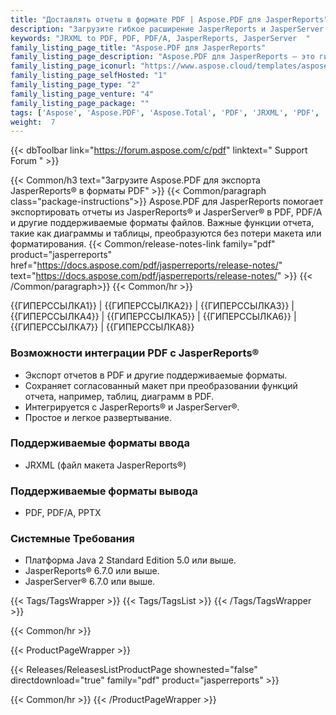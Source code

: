 ```yaml
---
title: "Доставлять отчеты в формате PDF | Aspose.PDF для JasperReports"
description: "Загрузите гибкое расширение JasperReports и JasperServer, позволяющее экспортировать отчеты в форматы PDF, PDF/A. Функции отчета, такие как таблицы, диаграммы и изображения, преобразуются в PDF с высочайшей степенью точности."
keywords: "JRXML to PDF, PDF, PDF/A, JasperReports, JasperServer  "
family_listing_page_title: "Aspose.PDF для JasperReports"
family_listing_page_description: "Aspose.PDF для JasperReports — это гибкое расширение JasperReports и JasperServer, позволяющее экспортировать отчеты в формате переносимых документов (PDF, PDF/A). Важные функции отчета, такие как таблицы, диаграммы и изображения, преобразуются в PDF с высочайшей степенью точности."
family_listing_page_iconurl: "https://www.aspose.cloud/templates/aspose/App_Themes/V3/images/pdf/272x272/aspose_pdf-for-jasperreports-min.png"
family_listing_page_selfHosted: "1"
family_listing_page_type: "2"
family_listing_page_venture: "4"
family_listing_page_package: ""
tags: ['Aspose', 'Aspose.PDF', 'Aspose.Total', 'PDF', 'JRXML', 'PDF', 'PDFA', 'PPTX', 'JasperReports', 'JasperServer', 'report', 'export', 'table', 'chart', 'extension', 'conversion']
weight:  7
---
```


{{< dbToolbar link="https://forum.aspose.com/c/pdf" linktext=" Support Forum " >}}

{{< Common/h3 text="Загрузите Aspose.PDF для экспорта JasperReports® в форматы PDF"  >}}
{{< Common/paragraph class="package-instructions">}}
Aspose.PDF для JasperReports помогает экспортировать отчеты из JasperReports® и JasperServer® в PDF, PDF/A и другие поддерживаемые форматы файлов. Важные функции отчета, такие как диаграммы и таблицы, преобразуются без потери макета или форматирования.
{{< Common/release-notes-link family="pdf" product="jasperreports" href="https://docs.aspose.com/pdf/jasperreports/release-notes/" text="https://docs.aspose.com/pdf/jasperreports/release-notes/"  >}}
{{< /Common/paragraph>}}
{{< Common/hr >}}

{{ГИПЕРССЫЛКА1}} | {{ГИПЕРССЫЛКА2}} | {{ГИПЕРССЫЛКА3}} | {{ГИПЕРССЫЛКА4}} | {{ГИПЕРССЫЛКА5}} | {{ГИПЕРССЫЛКА6}} | {{ГИПЕРССЫЛКА7}} | {{ГИПЕРССЫЛКА8}}

### Возможности интеграции PDF с JasperReports®

- Экспорт отчетов в PDF и другие поддерживаемые форматы.
- Сохраняет согласованный макет при преобразовании функций отчета, например, таблиц, диаграмм в PDF.
- Интегрируется с JasperReports® и JasperServer®.
- Простое и легкое развертывание.

### Поддерживаемые форматы ввода

- JRXML (файл макета JasperReports®)

### Поддерживаемые форматы вывода

- PDF, PDF/A, PPTX

### Системные Требования

- Платформа Java 2 Standard Edition 5.0 или выше.
- JasperReports® 6.7.0 или выше.
- JasperServer® 6.7.0 или выше.

{{< Tags/TagsWrapper >}}
 {{< Tags/TagsList >}}
{{< /Tags/TagsWrapper >}}

{{< Common/hr >}}

{{< ProductPageWrapper >}}
<!-- ReleasesListProductPage-->
   {{< Releases/ReleasesListProductPage shownested="false"  directdownload="true" family="pdf" product="jasperreports" >}}
<!-- /ReleasesListProductPage-->
{{< Common/hr >}}
{{< /ProductPageWrapper >}}

